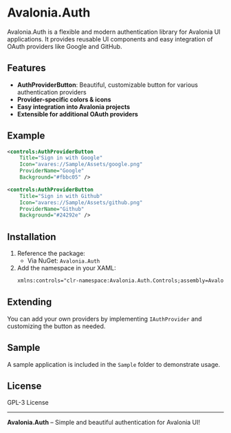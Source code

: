 ﻿# Avalonia.Auth

Avalonia.Auth is a flexible and modern authentication library for Avalonia UI applications. It provides reusable UI components and easy integration of OAuth providers like Google and GitHub.

## Features

- **AuthProviderButton**: Beautiful, customizable button for various authentication providers
- **Provider-specific colors & icons**
- **Easy integration into Avalonia projects**
- **Extensible for additional OAuth providers**

## Example

```xml
<controls:AuthProviderButton
    Title="Sign in with Google"
    Icon="avares://Sample/Assets/google.png"
    ProviderName="Google"
    Background="#fbbc05" />

<controls:AuthProviderButton
    Title="Sign in with Github"
    Icon="avares://Sample/Assets/github.png"
    ProviderName="Github"
    Background="#24292e" />
```

## Installation

1. Reference the package:
   - Via NuGet: `Avalonia.Auth`
2. Add the namespace in your XAML:
   ```xml
   xmlns:controls="clr-namespace:Avalonia.Auth.Controls;assembly=Avalonia.Auth"
   ```

## Extending

You can add your own providers by implementing `IAuthProvider` and customizing the button as needed.

## Sample

A sample application is included in the `Sample` folder to demonstrate usage.

## License

GPL-3 License

---

**Avalonia.Auth** – Simple and beautiful authentication for Avalonia UI!
